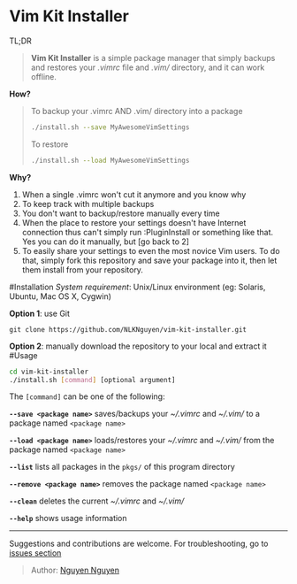 Vim Kit Installer
=============

TL;DR
> **Vim Kit Installer** is a simple package manager that simply backups and restores your *.vimrc* file and *.vim/* directory, and it can work offline.

**How?**
> To backup your .vimrc AND .vim/ directory into a package
> ```bash 
> ./install.sh --save MyAwesomeVimSettings
> ```
> To restore
> ```bash
> ./install.sh --load MyAwesomeVimSettings
> ```

**Why?**
1. When a single .vimrc won't cut it anymore and you know why
2. To keep track with multiple backups
3. You don't want to backup/restore manually every time
4. When the place to restore your settings doesn't have Internet connection thus can't simply run :PluginInstall or something like that. Yes you can do it manually, but [go back to 2]
5. To easily share your settings to even the most novice Vim users. To do that, simply fork this repository and save your package into it, then let them install from your repository.



#Installation
*System requirement*: Unix/Linux environment (eg: Solaris, Ubuntu, Mac OS X, Cygwin)

**Option 1**: use Git
```git
git clone https://github.com/NLKNguyen/vim-kit-installer.git
  ```    
**Option 2**: manually download the repository to your local and extract it
#Usage

```bash
cd vim-kit-installer
./install.sh [command] [optional argument]
```

The `[command]` can be one of the following:

**`--save <package name>`** saves/backups your *~/.vimrc*  and *~/.vim/* to a package named  `<package name>`

**`--load <package name>`** loads/restores your *~/.vimrc*  and *~/.vim/* from the package named  `<package name>`

**`--list`** lists all packages in the `pkgs/` of this program directory

**`--remove <package name>`** removes  the package named `<package name>`

**`--clean`** deletes the current *~/.vimrc* and *~/.vim/*

**`--help`** shows usage information

----------

Suggestions and contributions are welcome.
For troubleshooting, go to  [issues section]( https://github.com/NLKNguyen/vim-kit-installer/issues)



> Author: [Nguyen Nguyen](https://github.com/NLKNguyen)
